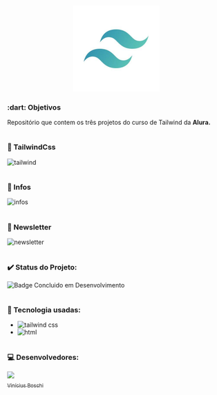 <div align=center>
  <img src="./image/logo-tailwind.png" width=200>
</div>

<h3> :dart: Objetivos</h3>
Repositório que contem os três projetos do curso de Tailwind da <strong>Alura.</strong>

# <h3> :pencil: TailwindCss</h3> 
![tailwind](https://user-images.githubusercontent.com/74377158/183157422-1a1f2ed3-c18d-4094-89a2-ecb5c6160c23.jpg)

# <h3> :pencil: Infos</h3>
![infos](https://user-images.githubusercontent.com/74377158/183157675-a2b3d387-bd5f-4fce-a9d0-a4628c430a15.jpg)

# <h3> :pencil: Newsletter</h3>
![newsletter](https://user-images.githubusercontent.com/74377158/183157376-1401c280-0437-46e1-9962-76632e3fe106.jpg)

# <h3> :heavy_check_mark: Status do Projeto:</h3>
![Badge Concluido em Desenvolvimento](https://img.shields.io/static/v1?label=STATUS&message=CONCLUIDO&color=blue&style=for-the-badge)

# <h3> :notebook_with_decorative_cover: Tecnologia usadas:</h3>

* <img src="https://img.shields.io/badge/Tailwind_CSS-38B2AC?style=for-the-badge&logo=tailwind-css&logoColor=white" alt="tailwind css">
* <img src="https://img.shields.io/badge/HTML5-E34F26?style=for-the-badge&logo=html5&logoColor=white" alt="html">

# <h3> :computer: Desenvolvedores:</h3>
[<img src="https://user-images.githubusercontent.com/74377158/173900850-b6afcc77-36a5-4254-b63f-983397918d54.jpg" width=130><br><sub>Vinícius Boschi</sub>](https://github.com/Vinicius-Boschi)